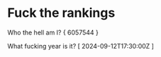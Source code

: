 # Fuck the rankings

Who the hell am I?
{ 6057544 }

What fucking year is it?
[ 2024-09-12T17:30:00Z ]
